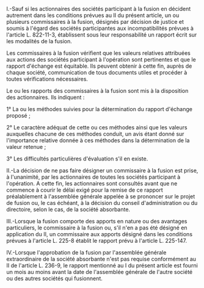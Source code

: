 I.-Sauf si les actionnaires des sociétés participant à la fusion en décident autrement dans les conditions prévues au II du présent article, un ou plusieurs commissaires à la fusion, désignés par décision de justice et soumis à l'égard des sociétés participantes aux incompatibilités prévues à l'article L. 822-11-3, établissent sous leur responsabilité un rapport écrit sur les modalités de la fusion.


Les commissaires à la fusion vérifient que les valeurs relatives attribuées aux actions des sociétés participant à l'opération sont pertinentes et que le rapport d'échange est équitable. Ils peuvent obtenir à cette fin, auprès de chaque société, communication de tous documents utiles et procéder à toutes vérifications nécessaires.


Le ou les rapports des commissaires à la fusion sont mis à la disposition des actionnaires. Ils indiquent :


1° La ou les méthodes suivies pour la détermination du rapport d'échange proposé ;


2° Le caractère adéquat de cette ou ces méthodes ainsi que les valeurs auxquelles chacune de ces méthodes conduit, un avis étant donné sur l'importance relative donnée à ces méthodes dans la détermination de la valeur retenue ;


3° Les difficultés particulières d'évaluation s'il en existe.


II.-La décision de ne pas faire désigner un commissaire à la fusion est prise, à l'unanimité, par les actionnaires de toutes les sociétés participant à l'opération. A cette fin, les actionnaires sont consultés avant que ne commence à courir le délai exigé pour la remise de ce rapport préalablement à l'assemblée générale appelée à se prononcer sur le projet de fusion ou, le cas échéant, à la décision du conseil d'administration ou du directoire, selon le cas, de la société absorbante.


III.-Lorsque la fusion comporte des apports en nature ou des avantages particuliers, le commissaire à la fusion ou, s'il n'en a pas été désigné en application du II, un commissaire aux apports désigné dans les conditions prévues à l'article L. 225-8 établit le rapport prévu à l'article L. 225-147.


IV.-Lorsque l'approbation de la fusion par l'assemblée générale extraordinaire de la société absorbante n'est pas requise conformément au II de l'article L. 236-9, le rapport mentionné au I du présent article est fourni un mois au moins avant la date de l'assemblée générale de l'autre société ou des autres sociétés qui fusionnent.


